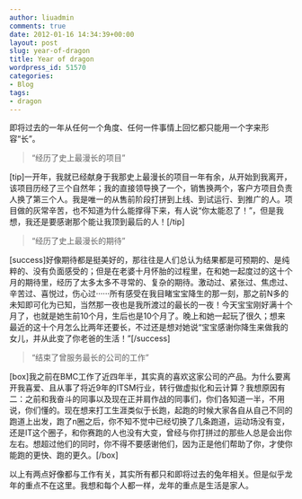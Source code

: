 ```yaml
---
author: liuadmin
comments: true
date: 2012-01-16 14:34:39+00:00
layout: post
slug: year-of-dragon
title: Year of dragon
wordpress_id: 51570
categories:
- Blog
tags:
- dragon
---
```


即将过去的一年从任何一个角度、任何一件事情上回忆都只能用一个字来形容“长”。


<blockquote>“经历了史上最漫长的项目”</blockquote>


[tip]一开年，我就已经献身于我那史上最漫长的项目一年有余，从开始到我离开，该项目历经了三个自然年；我的直接领导换了一个，销售换两个，客户方项目负责人换了第三个人。我是唯一的从售前阶段打拼到上线、到试运行、到推广的人。项目做的灰常辛苦，也不知道为什么能撑得下来，有人说“你太能忍了！”，但是我想，我还是要感谢那个能让我顶到最后的人！[/tip]


<blockquote>“经历了史上最漫长的期待”</blockquote>


[success]好像期待都是挺美好的，那往往是人们总认为结果都是可预期的、是纯粹的、没有负面感受的；但是在老婆十月怀胎的过程里，在和她一起度过的这十个月的期待里，经历了太多太多不寻常的、复杂的期待。激动过、紧张过、焦虑过、辛苦过、喜悦过，伤心过······所有感受在我目睹宝宝降生的那一刻，那之前N多的未知即可化为已知，当然那一夜也是我所渡过的最长的一夜！今天宝宝刚好满十个月了，也就是她生前10个月，生后也是10个月了。晚上和她一起玩了很久；想来最近的这十个月怎么比两年还要长，不过还是想对她说“宝宝感谢你降生来做我的女儿，并从此变了你老爸的生活！”[/success]


<blockquote>“结束了曾服务最长的公司的工作”</blockquote>


[box]我之前在BMC工作了近四年半，其实真的喜欢这家公司的产品。为什么要离开我喜爱、且从事了将近9年的ITSM行业，转行做虚拟化和云计算？我想原因有二：之前和我奋斗的同事以及现在正并肩作战的同事们，你们各知道一半，不用说，你们懂的。现在想来打工生涯类似于长跑，起跑的时候大家各自从自己不同的跑道上出发，跑了n圈之后，你不知不觉中已经切换了几条跑道，运动场没有变，还是IT这个圈子，和你赛跑的人也没有大变，曾经与你打拼过的那些人总是会出你左右。想超过他们的同时，你不得不要感谢他们，因为正是他们帮助了你，才使你能跑的更快、跑的更久。[/box]

以上有两点好像都与工作有关，其实所有都只和即将过去的兔年相关。但是似乎龙年的重点不在这里。我想和每个人都一样，龙年的重点是生活是家人。

